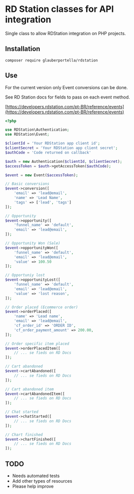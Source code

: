 # RD Station classes for API integration

Single class to allow RDStation integration on PHP projects.

## Installation

```
composer require glauberportella/rdstation
```

## Use

For the current version only Event conversions can be done.

See RD Station docs for fields to pass on each event method.

[https://developers.rdstation.com/pt-BR/reference/events](https://developers.rdstation.com/pt-BR/reference/events)

```php
<?php

use RDStation\Authentication;
use RDStation\Event;

$clientId = 'Your RDStation app client id';
$clientSecret = 'Your RDStation app client secret';
$authCode = 'Code returned on callback'

$auth = new Authentication($clientId, $clientSecret);
$accessToken = $auth->getAccessToken($authCode);

$event = new Event($accessToken);

// Basic conversions
$event->conversion([
    'email' => 'lead@email',
    'name' => 'Lead Name',
    'tags' => ['lead', 'tags']
]);

// Opportunity
$event->opportunity([
    'funnel_name' => 'default',
    'email' => 'lead@email',
]);

// Opportunity Won (Sale)
$event->opportunityWon([
    'funnel_name' => 'default',
    'email' => 'lead@email',
    'value' => 100.50
]);

// Opportuniy lost
$event->opportunityLost([
    'funnel_name' => 'default',
    'email' => 'lead@email',
    'value' => 'lost reason',
]);

// Order placed (Ecommerce order)
$event->orderPlaced([
    'name' => 'Lead name',
    'email' => 'lead@email',
    'cf_order_id' => 'ORDER ID',
    'cf_order_payment_amount' => 200.00,
]);

// Order specific item placed
$event->orderPlacedItem([
    // ... se fieds on RD Docs
]);

// Cart abandoned
$event->cartAbandoned([
    // ... se fieds on RD Docs
]);

// Cart abandoned item
$event->cartAbandonedItem([
    // ... se fieds on RD Docs
]);

// Chat started
$event->chatStarted([
    // ... se fieds on RD Docs
]);

// Chart finished
$event->chartFinished([
    // ... se fieds on RD Docs
]);

```

## TODO

- Needs automated tests
- Add other types of resources
- Please help improve
